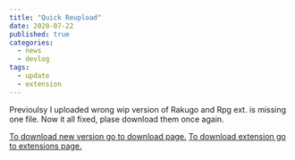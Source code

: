 ```yaml
---
title: "Quick Reupload"
date: 2020-07-22
published: true
categories:
  - news
  - devlog
tags:
  - update
  - extension
---
```


Previoulsy I uploaded wrong wip version of Rakugo and Rpg ext. is missing one file.
Now it all fixed, plase download them once again. 

[To download new version go to download page.](/download/)
[To download extension go to extensions page.](/extensions/)
